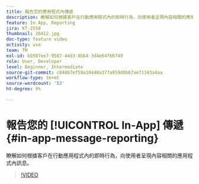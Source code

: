 ```yaml
---
title: 報告您的應用程式內傳遞
description: 瞭解如何根據客戶在行動應用程式內的即時行為，向使用者呈現內容相關的應用程式內訊息。
feature: In App, Reporting
jira: KT-2558
thumbnail: 26412.jpg
doc-type: feature video
activity: use
team: TM
exl-id: bb587ee7-9587-44d3-8bb4-3d4e64f66749
role: User, Developer
level: Beginner, Intermediate
source-git-commit: c84867ef59a10448a377a959d0b67ae71343a4aa
workflow-type: tm+mt
source-wordcount: '53'
ht-degree: 9%

---
```


# 報告您的 [!UICONTROL In-App] 傳遞 {#in-app-message-reporting}

瞭解如何根據客戶在行動應用程式內的即時行為，向使用者呈現內容相關的應用程式內訊息。

>[!VIDEO](https://video.tv.adobe.com/v/26412?quality=12&learn=on)
